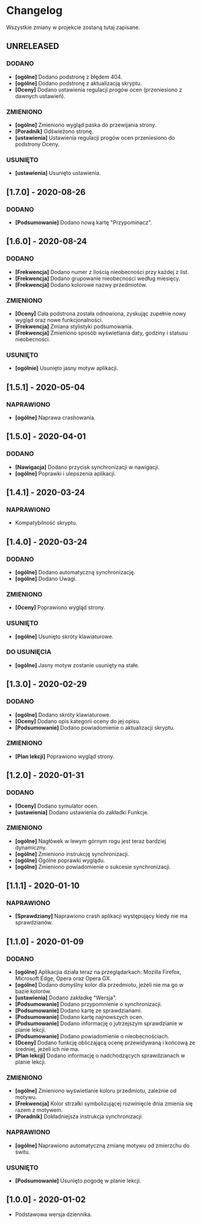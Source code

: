 # Changelog

Wszystkie zmiany w projekcie zostaną tutaj zapisane.

## UNRELEASED

### DODANO

- **[ogólne]** Dodano podstronę z błędem 404.
- **[ogólne]** Dodano podstronę z aktualizacją skryptu.
- **[Oceny]** Dodano ustawienia regulacji progów ocen (przeniesiono z dawnych ustawień).

### ZMIENIONO

- **[ogólne]** Zmieniono wygląd paska do przewijania strony.
- **[Poradnik]** Odświeżono stronę.
- **[ustawienia]** Ustawienia regulacji progów ocen przeniesiono do podstrony Oceny.

### USUNIĘTO

- **[ustawienia]** Usunięto ustawienia.

## [1.7.0] - 2020-08-26

### DODANO

- **[Podsumowanie]** Dodano nową kartę "Przypominacz".

## [1.6.0] - 2020-08-24

### DODANO

- **[Frekwencja]** Dodano numer z ilością nieobecności przy każdej z list.
- **[Frekwencja]** Dodano grupowanie nieobecności według miesięcy.
- **[Frekwencja]** Dodano kolorowe nazwy przedmiotów.

### ZMIENIONO

- **[Oceny]** Cała podstrona została odnowiona, zyskując zupełnie nowy wygląd oraz nowe funkcjonalności.
- **[Frekwencja]** Zmiana stylistyki podsumowania.
- **[Frekwencja]** Zmieniono sposób wyświetlania daty, godziny i statusu nieobecności.

### USUNIĘTO

- **[ogólnie]** Usunięto jasny motyw aplikacji.

## [1.5.1] - 2020-05-04

### NAPRAWIONO

- **[ogólne]** Naprawa crashowania.

## [1.5.0] - 2020-04-01

### DODANO

- **[Nawigacja]** Dodano przycisk synchronizacji w nawigacji.
- **[ogólne]** Poprawki i ulepszenia aplikacji.

## [1.4.1] - 2020-03-24

### NAPRAWIONO

- Kompatybilność skryptu.

## [1.4.0] - 2020-03-24

### DODANO

- **[ogólne]** Dodano automatyczną synchronizację.
- **[ogólne]** Dodano Uwagi.

### ZMIENIONO

- **[Oceny]** Poprawiono wygląd strony.

### USUNIĘTO

- **[ogólne]** Usunięto skróty klawiaturowe.

### DO USUNIĘCIA

- **[ogólne]** Jasny motyw zostanie usunięty na stałe.

## [1.3.0] - 2020-02-29

### DODANO

- **[ogólne]** Dodano skróty klawiaturowe.
- **[Oceny]** Dodano opis kategorii oceny do jej opisu.
- **[Podsumowanie]** Dodano powiadomienie o aktualizacji skryptu.

### ZMIENIONO

- **[Plan lekcji]** Poprawiono wygląd strony.

## [1.2.0] - 2020-01-31

### DODANO

- **[Oceny]** Dodano symulator ocen.
- **[ustawienia]** Dodano ustawienia do zakładki Funkcje.

### ZMIENIONO

- **[ogólne]** Nagłówek w lewym górnym rogu jest teraz bardziej dynamiczny.
- **[ogólne]** Zmieniono instrukcję synchronizacji.
- **[ogólne]** Ogólne poprawki wyglądu.
- **[ogólne]** Zmieniono powiadomienie o sukcesie synchronizacji.

## [1.1.1] - 2020-01-10

### NAPRAWIONO

- **[Sprawdziany]** Naprawiono crash aplikacji występujący kiedy nie ma sprawdzianów.

## [1.1.0] - 2020-01-09

### DODANO

- **[ogólne]** Aplikacjia działa teraz na przeglądarkach: Mozilla Firefox, Microsoft Edge, Opera oraz Opera GX.
- **[ogólne]** Dodano domyślny kolor dla przedmiotu, jeżeli nie ma go w bazie kolorów.
- **[ustawienia]** Dodano zakładkę "Wersja".
- **[Podsumowanie]** Dodano przypomnienie o synchronizacji.
- **[Podsumowanie]** Dodano kartę ze sprawdzianami.
- **[Podsumowanie]** Dodano kartę najnowszych ocen.
- **[Podsumowanie]** Dodano informację o jutrzejszym sprawdzianie w planie lekcji.
- **[Podsumowanie]** Dodano powiadomienie o nieobecnościach.
- **[Oceny]** Dodano funkcję obliczającą ocenę przewidywaną i końcową ze średniej, jeżeli ich nie ma.
- **[Plan lekcji]** Dodano informację o nadchodzących sprawdzianach w planie lekcji.

### ZMIENIONO

- **[ogólne]** Zmieniono wyświetlanie koloru przedmiotu, zależnie od motywu.
- **[Frekwencja]** Kolor strzałki symbolizującej rozwinięcie dnia zmienia się razem z motywem.
- **[Poradnik]** Dokładniejsza instrukcja synchronizacji.

### NAPRAWIONO

- **[ogólne]** Naprawiono automatyczną zmianę motywu od zmierzchu do świtu.

### USUNIĘTO

- **[Podsumowanie]** Usunięto pogodę w planie lekcji.

## [1.0.0] - 2020-01-02

- Podstawowa wersja dziennika.
